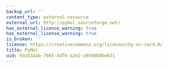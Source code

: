 ```yaml
---
backup_url: ''
content_type: external-resource
external_url: http://pymol.sourceforge.net/
has_external_licence_warning: true
has_external_license_warning: true
is_broken: ''
license: https://creativecommons.org/licenses/by-nc-sa/4.0/
title: PyMol
uid: 93a53aab-7665-4df6-a2e2-a959db9be831
---
```


